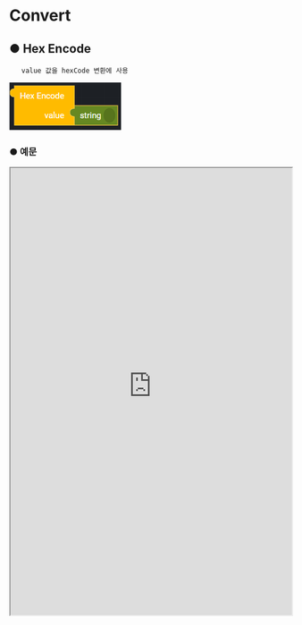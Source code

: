 # Convert

## ● Hex Encode

       value 값을 hexCode 변환에 사용

![](../../img/assets/image%20%28122%29.png)

### ● 예문

<iframe
    src="https://d1sxhpvag16wqc.cloudfront.net/v3.1.0/convert/hex_encode"
    width="100%"
    height="800px"
    allow=""
    sandbox="allow-scripts allow-same-origin" />
<div class="display-pdf">
    <p><img src="../../img/assets/image%20%28449%29.png" alt="" /></p>
    <p><img src="../../img/assets/image%20%28452%29.png" alt="" /></p>
    <p><img src="../../img/assets/image%20%28410%29.png" alt="" /></p>
</div>

### ● 결과

```text
{
  "result": {
    "hexEncode": "48656c6c6f2053796e637472656521"
  }
}
```

## ● Hex Decode

       hexCode를 value으로 변환에 사용

![](../../img/assets/image%20%28165%29.png)

### ● 예문

<iframe
    src="https://d1sxhpvag16wqc.cloudfront.net/v3.1.0/convert/hex_decode"
    width="100%"
    height="800px"
    allow=""
    sandbox="allow-scripts allow-same-origin"/>
<div class="display-pdf">
    <p><img src="../../img/assets/image%20%28393%29.png" alt="" /></p>
    <p><img src="../../img/assets/image%20%28422%29.png" alt="" /></p>
    <p><img src="../../img/assets/image%20%28427%29.png" alt="" /></p>
</div>

### ● 결과

```text
{
  "result": {
    "hexEncode": "48656c6c6f2053796e637472656521",
    "hexDecode": "Hello Synctree!"
  }
}
```
